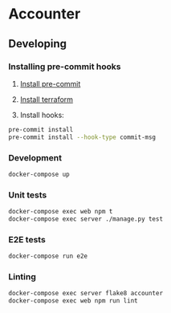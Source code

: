 # Accounter

## Developing

### Installing pre-commit hooks

1. [Install pre-commit](https://pre-commit.com/#install)

1. [Install terraform](https://learn.hashicorp.com/tutorials/terraform/install-cli)

1. Install hooks:

```bash
pre-commit install
pre-commit install --hook-type commit-msg
```

### Development

```bash
docker-compose up
```

### Unit tests

```bash
docker-compose exec web npm t
docker-compose exec server ./manage.py test
```

### E2E tests

```bash
docker-compose run e2e
```

### Linting

```bash
docker-compose exec server flake8 accounter
docker-compose exec web npm run lint
```
